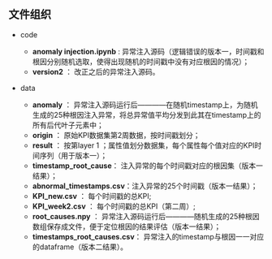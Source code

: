 ## 文件组织

- code
	- **anomaly injection.ipynb** : 异常注入源码（逻辑错误的版本一，时间戳和根因分别随机选取，使得出现随机的时间戳中没有对应根因的情况）；
	- **version2** ： 改正之后的异常注入源码。

- data
	- **anomaly** ： 异常注入源码运行后————在随机timestamp上，为随机生成的25种根因注入异常，将总异常值平均分发到此其在timestamp上的所有后代叶子元素中；
	- **origin** ： 原始KPI数据集第2周数据，按时间戳划分；
	- **result** ： 按第layer 1 ；属性值划分数据集，每个属性每个值对应的KPI时间序列（用于版本一）；
	- **timestamp_root_cause**： 注入异常的每个时间戳对应的根因集（版本一结果）；
	- **abnormal_timestamps.csv**：注入异常的25个时间戳（版本一结果）；
	- **KPI_new.csv** ： 每个时间戳的总KPI;
	- **KPI_week2.csv** ： 每个时间戳的总KPI（第二周）;
	- **root_causes.npy** ： 异常注入源码运行后————随机生成的25种根因数组保存成文件，便于定位根因的结果评估（版本一结果）；
	- **timestamps_root_causes.csv**： 异常注入的timestamp与根因一一对应的dataframe（版本二结果）。